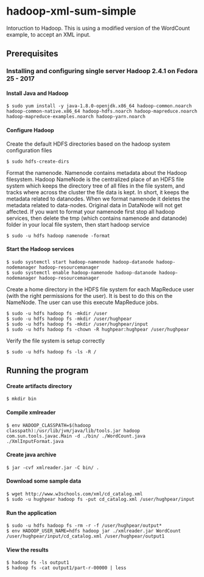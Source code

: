 # hadoop-xml-sum-simple
Intoruction to Hadoop. This is using a modified version of the WordCount example, to accept an XML input.

## Prerequisites
### Installing and configuring single server Hadoop 2.4.1 on Fedora 25 - 2017

#### Install Java and Hadoop
```
$ sudo yum install -y java-1.8.0-openjdk.x86_64 hadoop-common.noarch hadoop-common-native.x86_64 hadoop-hdfs.noarch hadoop-mapreduce.noarch hadoop-mapreduce-examples.noarch hadoop-yarn.noarch
```

#### Configure Hadoop
Create the default HDFS directories based on the hadoop system configuration files
```
$ sudo hdfs-create-dirs
```

Format the namenode. Namenode contains metadata about the Hadoop filesystem. Hadoop NameNode is the centralized place of an HDFS file system which keeps the directory tree of all files in the file system, and tracks where across the cluster the file data is kept. In short, it keeps the metadata related to datanodes. When we format namenode it deletes the metadata related to data-nodes. Original data in DataNode will not get affected. If you want to format your namenode first stop all hadoop services, then delete the tmp (which contains namenode and datanode) folder in your local file system, then start hadoop service
```
$ sudo -u hdfs hadoop namenode -format
```

#### Start the Hadoop services
```
$ sudo systemctl start hadoop-namenode hadoop-datanode hadoop-nodemanager hadoop-resourcemanager
$ sudo systemctl enable hadoop-namenode hadoop-datanode hadoop-nodemanager hadoop-resourcemanager
```

Create a home directory in the HDFS file system for each MapReduce user (with the right permissions for the user). It is best to do this on the NameNode. The user can use this execute MapReduce jobs.
```
$ sudo -u hdfs hadoop fs -mkdir /user
$ sudo -u hdfs hadoop fs -mkdir /user/hughpear
$ sudo -u hdfs hadoop fs -mkdir /user/hughpear/input
$ sudo -u hdfs hadoop fs -chown -R hughpear:hughpear /user/hughpear
```

Verify the file system is setup correctly
```
$ sudo -u hdfs hadoop fs -ls -R /
```

## Running the program

#### Create artifacts directory
```
$ mkdir bin
```

#### Compile xmlreader
```
$ env HADOOP_CLASSPATH=$(hadoop classpath):/usr/lib/jvm/java/lib/tools.jar hadoop com.sun.tools.javac.Main -d ./bin/ ./WordCount.java ./XmlInputFormat.java
```

#### Create java archive
```
$ jar -cvf xmlreader.jar -C bin/ .
```

#### Download some sample data
```
$ wget http://www.w3schools.com/xml/cd_catalog.xml
$ sudo -u hughpear hadoop fs -put cd_catalog.xml /user/hughpear/input
```

#### Run the application
```
$ sudo -u hdfs hadoop fs -rm -r -f /user/hughpear/output*
$ env HADOOP_USER_NAME=hdfs hadoop jar ./xmlreader.jar WordCount /user/hughpear/input/cd_catalog.xml /user/hughpear/output1
```

#### View the results
```
$ hadoop fs -ls output1
$ hadoop fs -cat output1/part-r-00000 | less
```

